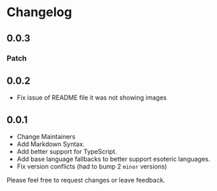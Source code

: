 # Changelog 

## 0.0.3

### Patch

## 0.0.2

- Fix issue of README file it was not showing images

## 0.0.1

- Change Maintainers
- Add Markdown Syntax.
- Add better support for TypeScript.
- Add base language fallbacks to better support esoteric languages.
- Fix version conflicts (had to bump 2 `minor` versions)

Please feel free to request changes or leave feedback.
